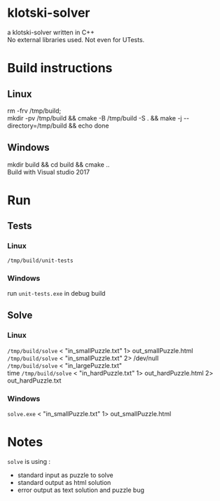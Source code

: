 # klotski-solver
a klotski-solver written in C++  
No external libraries used. Not even for UTests.

# Build instructions
## Linux
rm -frv /tmp/build;  
mkdir -pv /tmp/build && cmake -B /tmp/build -S . && make -j --directory=/tmp/build && echo done

## Windows
mkdir build && cd build && cmake ..  
Build with Visual studio 2017

# Run
## Tests
### Linux
`/tmp/build/unit-tests`

### Windows
run `unit-tests.exe` in debug build

## Solve
### Linux
`/tmp/build/solve` < "in_smallPuzzle.txt" 1> out_smallPuzzle.html  
`/tmp/build/solve` < "in_smallPuzzle.txt" 2> /dev/null  
`/tmp/build/solve` < "in_largePuzzle.txt"  
time `/tmp/build/solve` < "in_hardPuzzle.txt" 1> out_hardPuzzle.html 2> out_hardPuzzle.txt  

### Windows
`solve.exe` < "in_smallPuzzle.txt" 1> out_smallPuzzle.html

# Notes
`solve` is using :
- standard input as puzzle to solve
- standard output as html solution
- error output as text solution and puzzle bug
